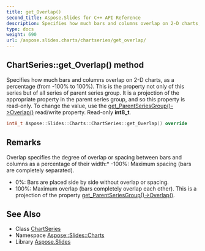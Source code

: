 ```yaml
---
title: get_Overlap()
second_title: Aspose.Slides for C++ API Reference
description: Specifies how much bars and columns overlap on 2-D charts, as a percentage (from -100% to 100%). This is the property not only of this series but of all series of parent series group. It is a projection of the appropriate property in the parent series group, and so this property is read-only. To change the value, use the get_ParentSeriesGroup()->Overlap() read/write property. Read-only int8_t.
type: docs
weight: 690
url: /aspose.slides.charts/chartseries/get_overlap/
---
```

## ChartSeries::get_Overlap() method


Specifies how much bars and columns overlap on 2-D charts, as a percentage (from -100% to 100%). This is the property not only of this series but of all series of parent series group. It is a projection of the appropriate property in the parent series group, and so this property is read-only. To change the value, use the [get_ParentSeriesGroup()->Overlap()](../get_parentseriesgroup/) read/write property. Read-only **int8_t**.

```cpp
int8_t Aspose::Slides::Charts::ChartSeries::get_Overlap() override
```

## Remarks


Overlap specifies the degree of overlap or spacing between bars and columns as a percentage of their width:* -100%: Maximum spacing (bars are completely separated).
* 0%: Bars are placed side by side without overlap or spacing.
* 100%: Maximum overlap (bars completely overlap each other). This is a projection of the property [get_ParentSeriesGroup()->Overlap()](../get_parentseriesgroup/).


## See Also

* Class [ChartSeries](../)
* Namespace [Aspose::Slides::Charts](../../)
* Library [Aspose.Slides](../../../)